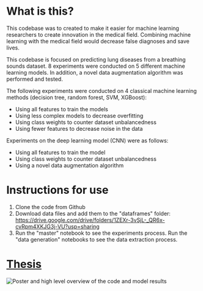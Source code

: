 # What is this?

This codebase was to created to make it easier for machine learning researchers to create innovation in the medical field. Combining machine learning with the medical field would decrease false diagnoses and save lives.

This codebase is focused on predicting lung diseases from a breathing sounds dataset. 8 experiments were conducted on 5 different machine learning models. In addition, a novel data augmentation algorithm was performed and tested.

The following experiments were conducted on 4 classical machine learning methods (decision tree, random forest, SVM, XGBoost):

- Using all features to train the models
- Using less complex models to decrease overfitting
- Using class weights to counter dataset unbalancedness
- Using fewer features to decrease noise in the data

Experiments on the deep learning model (CNN) were as follows:

- Using all features to train the model
- Using class weights to counter dataset unbalancedness
- Using a novel data augmentation algorithm

# Instructions for use 

1. Clone the code from Github
2. Download data files and add them to the "dataframes" folder: https://drive.google.com/drive/folders/1ZEXr-3vSjL-_QR6x-cvRpm4XKJG3j-VU?usp=sharing
3. Run the "master" notebook to see the experiments process. Run the "data generation" notebooks to see the data extraction process.

# [Thesis](https://docdro.id/bATDzgO)

![Poster and high level overview of the code and model results](https://i.ibb.co/5xGTfbx/JPG-richard-annilo-poster-v2.jpg)
